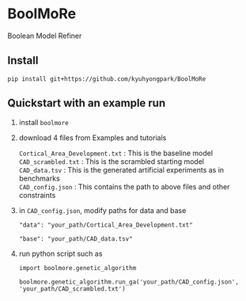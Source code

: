 # BoolMoRe
Boolean Model Refiner


## Install
```
pip install git+https://github.com/kyuhyongpark/BoolMoRe
```

## Quickstart with an example run

1. install `boolmore`
2. download 4 files from Examples and tutorials

   `Cortical_Area_Development.txt` : This is the baseline model  
   `CAD_scrambled.txt` : This is the scrambled starting model  
   `CAD_data.tsv` : This is the generated artificial experiments as in benchmarks  
   `CAD_config.json` : This contains the path to above files and other constraints
       
4. in `CAD_config.json`, modify paths for data and base

   ```
   "data": "your_path/Cortical_Area_Development.txt"
   
   "base": "your_path/CAD_data.tsv"
   ```

5. run python script such as

   ```
   import boolmore.genetic_algorithm

   boolmore.genetic_algorithm.run_ga('your_path/CAD_config.json', 'your_path/CAD_scrambled.txt')
   ```
